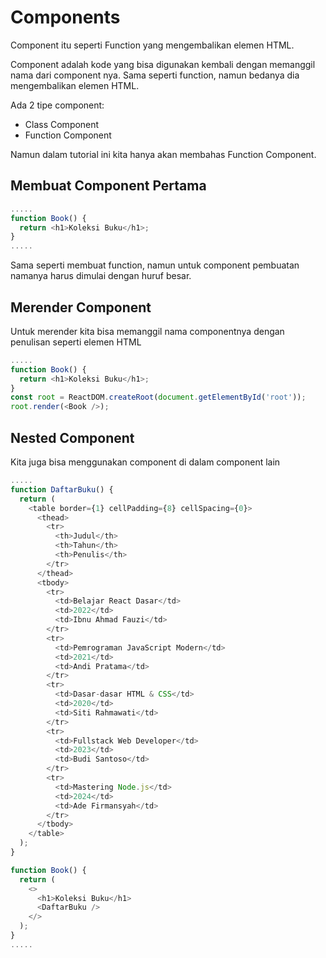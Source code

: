 # Components

Component itu seperti Function yang mengembalikan elemen HTML.

Component adalah kode yang bisa digunakan kembali dengan memanggil nama dari component nya. Sama seperti function, namun bedanya dia mengembalikan elemen HTML.

Ada 2 tipe component:

- Class Component
- Function Component

Namun dalam tutorial ini kita hanya akan membahas Function Component.

## Membuat Component Pertama

``` javascript
.....
function Book() {
  return <h1>Koleksi Buku</h1>;
}
.....
```

Sama seperti membuat function, namun untuk component pembuatan namanya harus dimulai dengan huruf besar.

## Merender Component

Untuk merender kita bisa memanggil nama componentnya dengan penulisan seperti elemen HTML

``` javascript
.....
function Book() {
  return <h1>Koleksi Buku</h1>;
}
const root = ReactDOM.createRoot(document.getElementById('root'));
root.render(<Book />);
```

## Nested Component

Kita juga bisa menggunakan component di dalam component lain

``` javascript
.....
function DaftarBuku() {
  return (
    <table border={1} cellPadding={8} cellSpacing={0}>
      <thead>
        <tr>
          <th>Judul</th>
          <th>Tahun</th>
          <th>Penulis</th>
        </tr>
      </thead>
      <tbody>
        <tr>
          <td>Belajar React Dasar</td>
          <td>2022</td>
          <td>Ibnu Ahmad Fauzi</td>
        </tr>
        <tr>
          <td>Pemrograman JavaScript Modern</td>
          <td>2021</td>
          <td>Andi Pratama</td>
        </tr>
        <tr>
          <td>Dasar-dasar HTML & CSS</td>
          <td>2020</td>
          <td>Siti Rahmawati</td>
        </tr>
        <tr>
          <td>Fullstack Web Developer</td>
          <td>2023</td>
          <td>Budi Santoso</td>
        </tr>
        <tr>
          <td>Mastering Node.js</td>
          <td>2024</td>
          <td>Ade Firmansyah</td>
        </tr>
      </tbody>
    </table>
  );
}

function Book() {
  return (
    <>
      <h1>Koleksi Buku</h1>
      <DaftarBuku />
    </>
  );
}
.....
```
